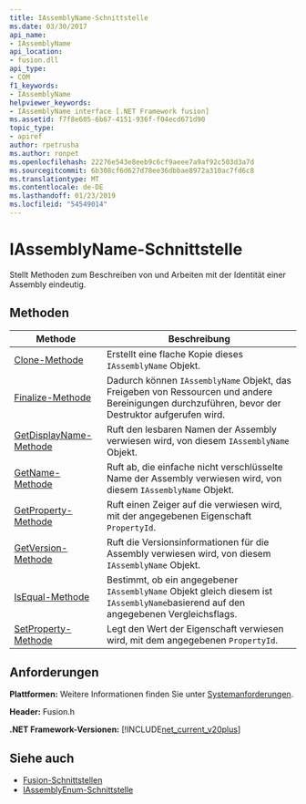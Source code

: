 ```yaml
---
title: IAssemblyName-Schnittstelle
ms.date: 03/30/2017
api_name:
- IAssemblyName
api_location:
- fusion.dll
api_type:
- COM
f1_keywords:
- IAssemblyName
helpviewer_keywords:
- IAssemblyName interface [.NET Framework fusion]
ms.assetid: f7f8e605-6b67-4151-936f-f04ecd671d90
topic_type:
- apiref
author: rpetrusha
ms.author: ronpet
ms.openlocfilehash: 22276e543e8eeb9c6cf9aeee7a9af92c503d3a7d
ms.sourcegitcommit: 6b308cf6d627d78ee36dbbae8972a310ac7fd6c8
ms.translationtype: MT
ms.contentlocale: de-DE
ms.lasthandoff: 01/23/2019
ms.locfileid: "54549014"
---
```

# <a name="iassemblyname-interface"></a>IAssemblyName-Schnittstelle
Stellt Methoden zum Beschreiben von und Arbeiten mit der Identität einer Assembly eindeutig.  
  
## <a name="methods"></a>Methoden  
  
|Methode|Beschreibung|  
|------------|-----------------|  
|[Clone-Methode](../../../../docs/framework/unmanaged-api/fusion/iassemblyname-clone-method.md)|Erstellt eine flache Kopie dieses `IAssemblyName` Objekt.|  
|[Finalize-Methode](../../../../docs/framework/unmanaged-api/fusion/iassemblyname-finalize-method.md)|Dadurch können `IAssemblyName` Objekt, das Freigeben von Ressourcen und andere Bereinigungen durchzuführen, bevor der Destruktor aufgerufen wird.|  
|[GetDisplayName-Methode](../../../../docs/framework/unmanaged-api/fusion/iassemblyname-getdisplayname-method.md)|Ruft den lesbaren Namen der Assembly verwiesen wird, von diesem `IAssemblyName` Objekt.|  
|[GetName-Methode](../../../../docs/framework/unmanaged-api/fusion/iassemblyname-getname-method.md)|Ruft ab, die einfache nicht verschlüsselte Name der Assembly verwiesen wird, von diesem `IAssemblyName` Objekt.|  
|[GetProperty-Methode](../../../../docs/framework/unmanaged-api/fusion/iassemblyname-getproperty-method.md)|Ruft einen Zeiger auf die verwiesen wird, mit der angegebenen Eigenschaft `PropertyId`.|  
|[GetVersion-Methode](../../../../docs/framework/unmanaged-api/fusion/iassemblyname-getversion-method.md)|Ruft die Versionsinformationen für die Assembly verwiesen wird, von diesem `IAssemblyName` Objekt.|  
|[IsEqual-Methode](../../../../docs/framework/unmanaged-api/fusion/iassemblyname-isequal-method.md)|Bestimmt, ob ein angegebener `IAssemblyName` Objekt gleich diesem ist `IAssemblyName`basierend auf den angegebenen Vergleichsflags.|  
|[SetProperty-Methode](../../../../docs/framework/unmanaged-api/fusion/iassemblyname-setproperty-method.md)|Legt den Wert der Eigenschaft verwiesen wird, mit dem angegebenen `PropertyId`.|  
  
## <a name="requirements"></a>Anforderungen  
 **Plattformen:** Weitere Informationen finden Sie unter [Systemanforderungen](../../../../docs/framework/get-started/system-requirements.md).  
  
 **Header:** Fusion.h  
  
 **.NET Framework-Versionen:** [!INCLUDE[net_current_v20plus](../../../../includes/net-current-v20plus-md.md)]  
  
## <a name="see-also"></a>Siehe auch
- [Fusion-Schnittstellen](../../../../docs/framework/unmanaged-api/fusion/fusion-interfaces.md)
- [IAssemblyEnum-Schnittstelle](../../../../docs/framework/unmanaged-api/fusion/iassemblyenum-interface.md)

